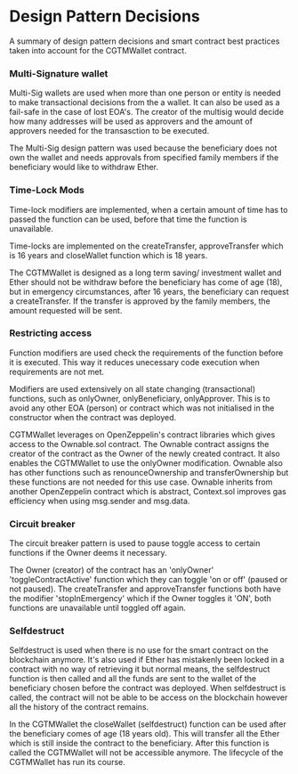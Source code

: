 # Design Pattern Decisions
A summary of design pattern decisions and smart contract best practices taken into account for the CGTMWallet contract.

### Multi-Signature wallet 
Multi-Sig wallets are used when more than one person or entity is needed to make transactional decisions from the a wallet. It can also be used as a fail-safe in the case of lost EOA's. The creator of the multisig would decide how many addresses will be used as approvers and the amount of approvers needed for the transasction to be executed.

The Multi-Sig design pattern was used because the beneficiary does not own the wallet and needs approvals from specified family members if the beneficiary would like to withdraw Ether.

### Time-Lock Mods
Time-lock modifiers are implemented, when a certain amount of time has to passed the function can be used, before that time the function is unavailable.

Time-locks are implemented on the createTransfer, approveTransfer which is 16 years and closeWallet function which is 18 years.

The CGTMWallet is designed as a long term saving/ investment wallet and Ether should not be withdraw before the beneficiary has come of age (18), but in emergency circumstances, after 16 years, the beneficiary can request a createTransfer. If the transfer is approved by the family members, the amount requested will be sent. 

### Restricting access
Function modifiers are used check the requirements of the function before it is executed. This way it reduces unecessary code execution when requirements are not met.

Modifiers are used extensively on all state changing (transactional) functions, such as onlyOwner, onlyBeneficiary, onlyApprover. This is to avoid any other EOA (person) or contract which was not initialised in the constructor when the contract was deployed. 

CGTMWallet leverages on OpenZeppelin's contract libraries which gives access to the Ownable.sol contract. The Ownable contract assigns the creator of the contract as the Owner of the newly created contract. It also enables the CGTMWallet to use the onlyOwner modification. Ownable also has other functions such as renounceOwnership and transferOwnership but these functions are not needed for this use case. Ownable inherits from another OpenZeppelin contract which is abstract, Context.sol improves gas efficiency when using msg.sender and msg.data.

### Circuit breaker
The circuit breaker pattern is used to pause toggle access to certain functions if the Owner deems it necessary.

The Owner (creator) of the contract has an 'onlyOwner' 'toggleContractActive' function  which they can toggle 'on or off' (paused or not paused). The createTransfer and approveTransfer functions both have the modifier 'stopInEmergency' which if the Owner toggles it 'ON', both functions are unavailable until toggled off again.


### Selfdestruct
Selfdestruct is used when there is no use for the smart contract on the blockchain anymore. It's also used if Ether has mistakenly been locked in a contract with no way of retrieving it but normal means, the selfdestruct function is then called and all the funds are sent to the wallet of the beneficiary chosen before the contract was deployed. When selfdestruct is called, the contract will not be able to be access on the blockchain however all the history of the contract remains. 

In the CGTMWallet the closeWallet (selfdestruct) function can be used after the beneficiary comes of age (18 years old). This will transfer all the Ether which is still inside the contract to the beneficiary. After this function is called the CGTMWallet will not be accessible anymore. The lifecycle of the CGTMWallet has run its course.


